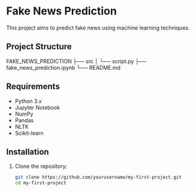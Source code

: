 # Fake News Prediction

This project aims to predict fake news using machine learning techniques.

## Project Structure
FAKE_NEWS_PREDICTION 
├── src 
│ └── script.py 
├── fake_news_prediction.ipynb 
└── README.md


## Requirements

- Python 3.x
- Jupyter Notebook
- NumPy
- Pandas
- NLTK
- Scikit-learn

## Installation

1. Clone the repository:
   ```sh
   git clone https://github.com/yourusername/my-first-project.git
   cd my-first-project